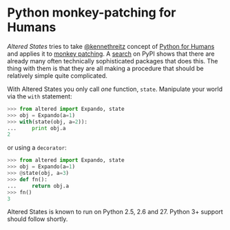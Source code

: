 Python monkey-patching for Humans
===================================

*Altered States* tries to take
[@kennethreitz](https://github.com/kennethreitz) concept of [Python
for Humans](http://python-for-humans.heroku.com/) and applies it to
[monkey patching](http://en.wikipedia.org/wiki/Monkey_patch). A
[search](http://pypi.python.org/pypi?%3Aaction=search&term=monkey+patch)
on PyPI shows that there are already many often technically
sophisticated packages that does this. The thing with them is that
they are all making a procedure that should be relatively simple quite
complicated.

With Altered States you only call *one* function, `state`.  Manipulate
your world via the `with` statement:

```python
>>> from altered import Expando, state
>>> obj = Expando(a=1)
>>> with(state(obj, a=2)):
...     print obj.a
2
```

or using a `decorator`:

```python
>>> from altered import Expando, state
>>> obj = Expando(a=1)
>>> @state(obj, a=3)
>>> def fn():
...     return obj.a
>>> fn()
3
```

Altered States is known to run on Python 2.5, 2.6 and 27. Python 3+
support should follow shortly.
